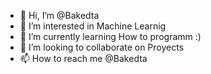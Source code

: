 - 👋 Hi, I’m @Bakedta
- 👀 I’m interested in Machine Learnig
- 🌱 I’m currently learning How to programm :)
- 💞️ I’m looking to collaborate on Proyects
- 📫 How to reach me @Bakedta
